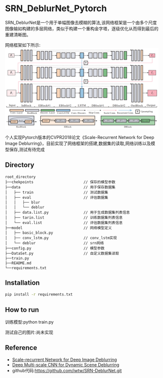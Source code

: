 # SRN_DeblurNet_Pytorch
 SRN_DeblurNet是一个用于单幅图像去模糊的算法,该网络框架是一个由多个尺度图像输如构建的多层网络，类似于构建一个重构金字塔，逐级优化从而得到最后的重建清晰图。

 网络框架如下所示:
 ![网络框架](imgs/net_frame.png)

个人实现Pytorch版本的CVPR2018论文《Scale-Recurrent Network for Deep Image Deblurring》，目前实现了网络框架的搭建,数据集的读取,网络训练以及模型保存,测试有待完成



## Directory ##
```
root_directory
├──chekpoints                       // 保存的模型参数
├──data                             // 用于保存数据集
│   ├── train                       // 测试数据集     
│   ├── eval                        // 评估数据集                         
│   │   ├── blur                    
│   │   └── deblur                  
│   ├── data.list.py                // 用于生成数据集列表信息
│   ├── tarin.list                  // 训练数据集列表信息
│   └── eval.list                   // 评估数据集列表信息
├──model                            // 网络模型定义
│   ├── basic_block.py              
│   ├── conv_lstm.py                // conv_lstm实现
│   └── deblur                      // srn网络
├──config.py                        // 模型参数
├──DataSet.py                       // 自定义数据集读取
├──train.py  
├──README.md   
└──requirements.txt                        
```



## Installation ##
```bash
pip install -r requirements.txt
```

## How to run ##
训练模型:python train.py

测试自己的图片:尚未实现



## Reference ##
- [Scale-recurrent Network for Deep Image Deblurring](http://openaccess.thecvf.com/content_cvpr_2018/papers/Tao_Scale-Recurrent_Network_for_CVPR_2018_paper.pdf)
- [Deep Multi-scale CNN for Dynamic Scene Deblurring](http://openaccess.thecvf.com/content_cvpr_2017/papers/Nah_Deep_Multi-Scale_Convolutional_CVPR_2017_paper.pdf)
- github代码:https://github.com/iwtw/SRN-DeblurNet.git



